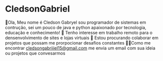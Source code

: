 # CledsonGabriel
👋Ola, Meu nome é Cledson Gabryel sou programador de sistemas em contrução, sei um pouco de java e python apaixonado por tecnologia, educação e conhecimento!
👀 Tenho interesse em trabalho remoto para o densenvolvimento de sites e lojas virtuais
💞 Estou procurando colaborar em projetos que possam me prorpocionar desafios constantes
🐱‍💻Como me encontrar cledsongabriiiel15@gmail.com me envia um email com sua ideia ou projetos que convesarmos
